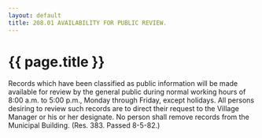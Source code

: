 ```yaml
---
layout: default 
title: 208.01 AVAILABILITY FOR PUBLIC REVIEW.
---
```


{{ page.title }}
================

Records which have been classified as public information will be made
available for review by the general public during normal working hours
of 8:00 a.m. to 5:00 p.m., Monday through Friday, except holidays. All
persons desiring to review such records are to direct their request to
the Village Manager or his or her designate. No person shall remove
records from the Municipal Building. (Res. 383. Passed 8-5-82.)

